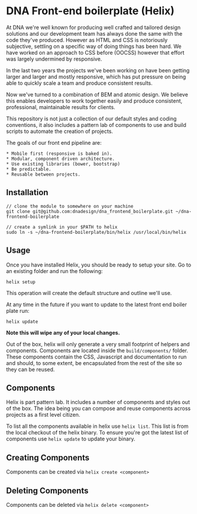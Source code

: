 # DNA Front-end boilerplate (Helix)

At DNA we're well known for producing well crafted and tailored design solutions
and our development team has always done the same with the code they've
produced. However as HTML and CSS is notoriously subjective, settling on a
specific way of doing things has been hard. We have worked on an approach to
CSS before (OOCSS) however that effort was largely undermined by responsive.

In the last two years the projects we've been working on have been getting
larger and larger and mostly responsive, which has put pressure on being able to
quickly scale a team and produce consistent results.

Now we've turned to a combination of BEM and atomic design. We believe this
enables developers to work together easily and produce consistent, professional,
maintainable results for clients.

This repository is not just a collection of our default styles and coding
conventions, it also includes a pattern lab of components to use and build
scripts to automate the creation of projects.

The goals of our front end pipeline are:

	* Mobile first (responsive is baked in).
	* Modular, component driven architecture.
	* Use existing libraries (bower, bootstrap)
	* Be predictable.
	* Reusable between projects.

## Installation

	// clone the module to somewhere on your machine
	git clone git@github.com:dnadesign/dna_frontend_boilerplate.git ~/dna-frontend-boilerplate

	// create a symlink in your $PATH to helix
	sudo ln -s ~/dna-frontend-boilerplate/bin/helix /usr/local/bin/helix

## Usage

Once you have installed Helix, you should be ready to setup your site. Go to an
existing folder and run the following:

	helix setup

This operation will create the default structure and outline we'll use.

At any time in the future if you want to update to the latest front end boiler
plate run:

	helix update

**Note this will wipe any of your local changes.**

Out of the box, helix will only generate a very small footprint of helpers and
components. Components are located inside the `build/components/` folder. These
components contain the CSS, Javascript and documentation to run and should, to
some extent, be encapsulated from the rest of the site so they can be reused.

## Components

Helix is part pattern lab. It includes a number of components and styles out of
the box. The idea being you can compose and reuse components across projects as
a first level citizen.

To list all the components available in helix use `helix list`. This list is 
from the local checkout of the helix binary. To ensure you're got the latest
list of components use `helix update` to update your binary.

## Creating Components

Components can be created via `helix create <component>`

## Deleting Components

Components can be deleted via `helix delete <component>`

